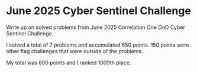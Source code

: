 # June 2025 Cyber Sentinel Challenge
Write up on solved problems from June 2025 Correlation One DoD Cyber Sentinel Challenge.

I solved a total of 7 problems and accumulated 650 points. 150 points were other flag challenges that were outside of the problems.

My total was 800 points and I ranked 1009th place.
